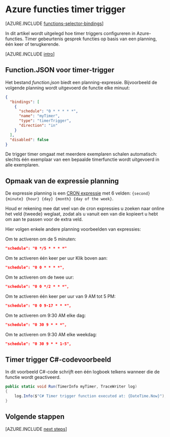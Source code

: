 <properties
    pageTitle="Azure functies timer trigger | Microsoft Azure"
    description="Meer informatie over het gebruik van timer triggers in Azure-functies."
    services="functions"
    documentationCenter="na"
    authors="christopheranderson"
    manager="erikre"
    editor=""
    tags=""
    keywords="Azure werkt, functies, verwerking van gebeurtenis, dynamische berekeningscluster, als u kiest architectuur"/>

<tags
    ms.service="functions"
    ms.devlang="multiple"
    ms.topic="reference"
    ms.tgt_pltfrm="multiple"
    ms.workload="na"
    ms.date="08/22/2016"
    ms.author="chrande; glenga"/>

# <a name="azure-functions-timer-trigger"></a>Azure functies timer trigger

[AZURE.INCLUDE [functions-selector-bindings](../../includes/functions-selector-bindings.md)]

In dit artikel wordt uitgelegd hoe timer triggers configureren in Azure-functies. Timer gebeurtenis gesprek functies op basis van een planning, één keer of terugkerende.  

[AZURE.INCLUDE [intro](../../includes/functions-bindings-intro.md)] 

## <a name="functionjson-for-timer-trigger"></a>Function.JSON voor timer-trigger

Het bestand *function.json* biedt een planning-expressie. Bijvoorbeeld de volgende planning wordt uitgevoerd de functie elke minuut:

```json
{
  "bindings": [
    {
      "schedule": "0 * * * * *",
      "name": "myTimer",
      "type": "timerTrigger",
      "direction": "in"
    }
  ],
  "disabled": false
}
```

De trigger timer omgaat met meerdere exemplaren schalen automatisch: slechts één exemplaar van een bepaalde timerfunctie wordt uitgevoerd in alle exemplaren.

## <a name="format-of-schedule-expression"></a>Opmaak van de expressie planning

De expressie planning is een [CRON expressie](http://en.wikipedia.org/wiki/Cron#CRON_expression) met 6 velden: `{second} {minute} {hour} {day} {month} {day of the week}`. 

Houd er rekening mee dat veel van de cron expressies u zoeken naar online het veld {tweede} weglaat, zodat als u vanuit een van die kopieert u hebt om aan te passen voor de extra veld. 

Hier volgen enkele andere planning voorbeelden van expressies:

Om te activeren om de 5 minuten:

```json
"schedule": "0 */5 * * * *"
```

Om te activeren één keer per uur Klik boven aan:

```json
"schedule": "0 0 * * * *",
```

Om te activeren om de twee uur:

```json
"schedule": "0 0 */2 * * *",
```

Om te activeren één keer per uur van 9 AM tot 5 PM:

```json
"schedule": "0 0 9-17 * * *",
```

Om te activeren om 9:30 AM elke dag:

```json
"schedule": "0 30 9 * * *",
```

Om te activeren om 9:30 AM elke weekdag:

```json
"schedule": "0 30 9 * * 1-5",
```

## <a name="timer-trigger-c-code-example"></a>Timer trigger C#-codevoorbeeld

In dit voorbeeld C#-code schrijft een één logboek telkens wanneer die de functie wordt geactiveerd.

```csharp
public static void Run(TimerInfo myTimer, TraceWriter log)
{
    log.Info($"C# Timer trigger function executed at: {DateTime.Now}");    
}
```

## <a name="next-steps"></a>Volgende stappen

[AZURE.INCLUDE [next steps](../../includes/functions-bindings-next-steps.md)] 
